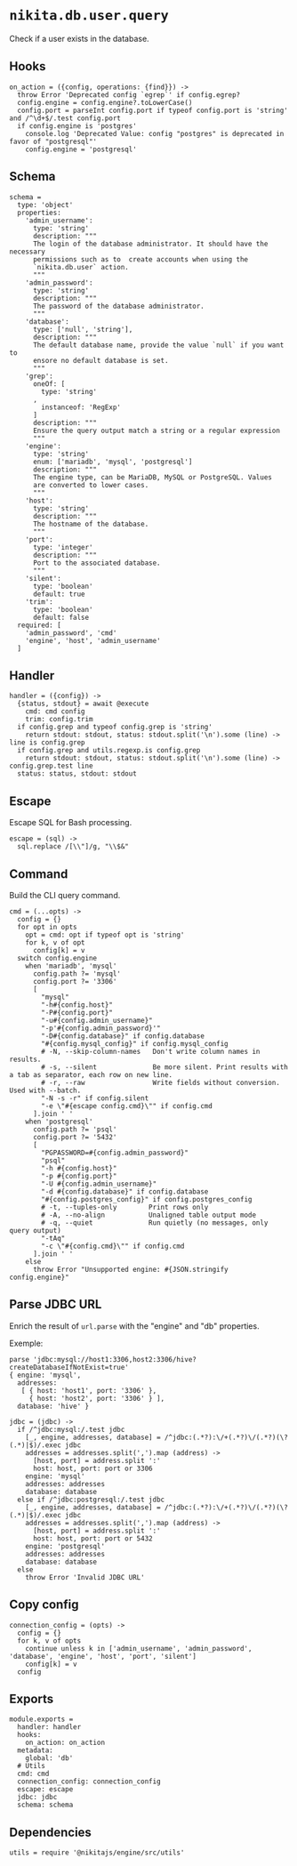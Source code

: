 
# `nikita.db.user.query`

Check if a user exists in the database. 

## Hooks

    on_action = ({config, operations: {find}}) ->
      throw Error 'Deprecated config `egrep`' if config.egrep?
      config.engine = config.engine?.toLowerCase()
      config.port = parseInt config.port if typeof config.port is 'string' and /^\d+$/.test config.port
      if config.engine is 'postgres'
        console.log 'Deprecated Value: config "postgres" is deprecated in favor of "postgresql"'
        config.engine = 'postgresql'

## Schema

    schema =
      type: 'object'
      properties:
        'admin_username':
          type: 'string'
          description: """
          The login of the database administrator. It should have the necessary
          permissions such as to  create accounts when using the
          `nikita.db.user` action.
          """
        'admin_password':
          type: 'string'
          description: """
          The password of the database administrator.
          """
        'database':
          type: ['null', 'string'],
          description: """
          The default database name, provide the value `null` if you want to
          ensore no default database is set.
          """
        'grep':
          oneOf: [
            type: 'string'
          ,
            instanceof: 'RegExp'
          ]
          description: """
          Ensure the query output match a string or a regular expression
          """
        'engine':
          type: 'string'
          enum: ['mariadb', 'mysql', 'postgresql']
          description: """
          The engine type, can be MariaDB, MySQL or PostgreSQL. Values
          are converted to lower cases.
          """
        'host':
          type: 'string'
          description: """
          The hostname of the database.
          """
        'port':
          type: 'integer'
          description: """
          Port to the associated database.
          """
        'silent':
          type: 'boolean'
          default: true
        'trim':
          type: 'boolean'
          default: false
      required: [
        'admin_password', 'cmd'
        'engine', 'host', 'admin_username'
      ]

## Handler

    handler = ({config}) ->
      {status, stdout} = await @execute
        cmd: cmd config
        trim: config.trim
      if config.grep and typeof config.grep is 'string'
        return stdout: stdout, status: stdout.split('\n').some (line) -> line is config.grep
      if config.grep and utils.regexp.is config.grep
        return stdout: stdout, status: stdout.split('\n').some (line) -> config.grep.test line
      status: status, stdout: stdout
        
## Escape

Escape SQL for Bash processing.

    escape = (sql) ->
      sql.replace /[\\"]/g, "\\$&"

## Command

Build the CLI query command.

    cmd = (...opts) ->
      config = {}
      for opt in opts
        opt = cmd: opt if typeof opt is 'string'
        for k, v of opt
          config[k] = v
      switch config.engine
        when 'mariadb', 'mysql'
          config.path ?= 'mysql'
          config.port ?= '3306'
          [
            "mysql"
            "-h#{config.host}"
            "-P#{config.port}"
            "-u#{config.admin_username}"
            "-p'#{config.admin_password}'"
            "-D#{config.database}" if config.database
            "#{config.mysql_config}" if config.mysql_config
            # -N, --skip-column-names   Don't write column names in results.
            # -s, --silent              Be more silent. Print results with a tab as separator, each row on new line.
            # -r, --raw                 Write fields without conversion. Used with --batch.
            "-N -s -r" if config.silent
            "-e \"#{escape config.cmd}\"" if config.cmd
          ].join ' '
        when 'postgresql'
          config.path ?= 'psql'
          config.port ?= '5432'
          [
            "PGPASSWORD=#{config.admin_password}"
            "psql"
            "-h #{config.host}"
            "-p #{config.port}"
            "-U #{config.admin_username}"
            "-d #{config.database}" if config.database
            "#{config.postgres_config}" if config.postgres_config
            # -t, --tuples-only        Print rows only
            # -A, --no-align           Unaligned table output mode
            # -q, --quiet              Run quietly (no messages, only query output)
            "-tAq"
            "-c \"#{config.cmd}\"" if config.cmd
          ].join ' '
        else
          throw Error "Unsupported engine: #{JSON.stringify config.engine}"
          
## Parse JDBC URL

Enrich the result of `url.parse` with the "engine" and "db" properties.

Exemple:

```
parse 'jdbc:mysql://host1:3306,host2:3306/hive?createDatabaseIfNotExist=true'
{ engine: 'mysql',
  addresses:
   [ { host: 'host1', port: '3306' },
     { host: 'host2', port: '3306' } ],
  database: 'hive' }
```

    jdbc = (jdbc) ->
      if /^jdbc:mysql:/.test jdbc
        [_, engine, addresses, database] = /^jdbc:(.*?):\/+(.*?)\/(.*?)(\?(.*)|$)/.exec jdbc
        addresses = addresses.split(',').map (address) ->
          [host, port] = address.split ':'
          host: host, port: port or 3306
        engine: 'mysql'
        addresses: addresses
        database: database
      else if /^jdbc:postgresql:/.test jdbc
        [_, engine, addresses, database] = /^jdbc:(.*?):\/+(.*?)\/(.*?)(\?(.*)|$)/.exec jdbc
        addresses = addresses.split(',').map (address) ->
          [host, port] = address.split ':'
          host: host, port: port or 5432
        engine: 'postgresql'
        addresses: addresses
        database: database
      else
        throw Error 'Invalid JDBC URL'

## Copy config

    connection_config = (opts) ->
      config = {}
      for k, v of opts
        continue unless k in ['admin_username', 'admin_password', 'database', 'engine', 'host', 'port', 'silent']
        config[k] = v
      config

## Exports

    module.exports =
      handler: handler
      hooks:
        on_action: on_action
      metadata:
        global: 'db'
      # Utils
      cmd: cmd
      connection_config: connection_config
      escape: escape
      jdbc: jdbc
      schema: schema

## Dependencies

    utils = require '@nikitajs/engine/src/utils'
